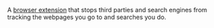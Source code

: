 A [browser extension](http://disconnect.me/) that stops third parties and search
engines from tracking the webpages you go to and searches you do.
